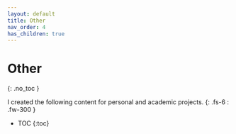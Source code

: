 ```yaml
---
layout: default
title: Other
nav_order: 4
has_children: true
---
```


# Other
{: .no_toc }

I created the following content for personal and academic projects.
{: .fs-6 : .fw-300 }

- TOC
{:toc}
